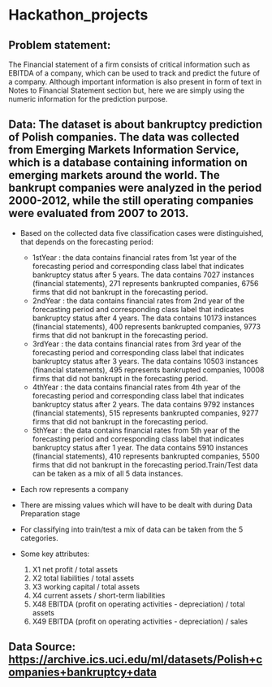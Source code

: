 # Hackathon_projects
## Problem   statement:
The   Financial   statement   of   a   firm   consists   of   critical   information   such   as   EBITDA   of   a   company,   which   can be   used   to   track   and   predict   the   future   of   a   company.   Although   important   information   is   also   present   in form   of   text   in   Notes   to   Financial   Statement   section   but,   here   we   are   simply   using   the   numeric information   for   the   prediction   purpose.

## Data:    The   dataset   is   about   bankruptcy   prediction   of   Polish   companies.   The   data   was   collected   from Emerging   Markets   Information   Service,   which   is   a   database   containing   information   on   emerging   markets around   the   world.   The   bankrupt   companies   were   analyzed   in   the   period   2000-2012,   while   the   still operating   companies   were   evaluated   from   2007   to   2013.

- Based   on   the   collected   data   five   classification   cases   were   distinguished,   that   depends   on   the forecasting   period:
    -   1stYear   :   the   data   contains   financial   rates   from   1st   year   of   the   forecasting   period   and corresponding   class   label   that   indicates   bankruptcy   status   after   5   years.   The   data   contains   7027 instances   (financial   statements),   271   represents   bankrupted   companies,   6756   firms   that   did   not bankrupt   in   the   forecasting   period.
    -   2ndYear   :   the   data   contains   financial   rates   from   2nd   year   of   the   forecasting   period   and corresponding   class   label   that   indicates   bankruptcy   status   after   4   years.   The   data   contains   10173 instances   (financial   statements),   400   represents   bankrupted   companies,   9773   firms   that   did   not bankrupt   in   the   forecasting   period.
    -   3rdYear   :   the   data   contains   financial   rates   from   3rd   year   of   the   forecasting   period   and corresponding   class   label   that   indicates   bankruptcy   status   after   3   years.   The   data   contains   10503 instances   (financial   statements),   495   represents   bankrupted   companies,   10008   firms   that   did not   bankrupt   in   the   forecasting   period.
    -   4thYear   :   the   data   contains   financial   rates   from   4th   year   of   the   forecasting   period   and corresponding   class   label   that   indicates   bankruptcy   status   after   2   years.   The   data   contains   9792 instances   (financial   statements),   515   represents   bankrupted   companies,   9277   firms   that   did   not bankrupt   in   the   forecasting   period.
    -   5thYear   :   the   data   contains   financial   rates   from   5th   year   of   the   forecasting   period   and corresponding   class   label   that   indicates   bankruptcy   status   after   1   year.   The   data   contains   5910 instances   (financial   statements),   410   represents   bankrupted   companies,   5500   firms   that   did   not bankrupt   in   the   forecasting   period.Train/Test   data   can   be   taken   as   a   mix   of   all   5   data   instances.

- Each   row   represents   a   company
- There   are   missing   values   which   will   have   to   be   dealt   with   during   Data   Preparation   stage
- For   classifying   into   train/test   a   mix   of   data   can   be   taken   from   the   5   categories.
- Some   key   attributes:
   1. X1   net   profit   /   total   assets
   2. X2   total   liabilities   /   total   assets
   3. X3   working   capital   /   total   assets
   4. X4   current   assets   /   short-term   liabilities
   5. X48   EBITDA   (profit   on   operating   activities   -   depreciation)   /   total   assets
   6. X49   EBITDA   (profit   on   operating   activities   -   depreciation)   /   sales


 ## Data Source: https://archive.ics.uci.edu/ml/datasets/Polish+companies+bankruptcy+data